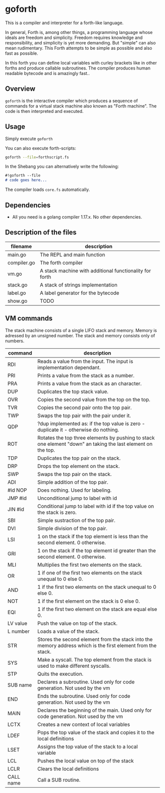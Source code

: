 # goforth

This is a compiler and interpreter for a forth-like language.

In general, Forth is, among other things, a programming language whose ideals are freedom and simplicity. Freedom requires knowledge and responsibility, and simplicity is yet more demanding. But "simple" can also mean rudimentary. This Forth attempts to be simple as possible and also fast as possible.

In this forth you can define local variables with curley brackets like in other forths and produce callable subroutines. The compiler produces human readable bytecode and is amazingly fast..

## Overview

`goforth` is the interactive compiler which produces a sequence of commands for a virtual stack machine also known as "Forth machine". The code is then interpreted and executed.

## Usage

Simply execute `goforth`

You can also execute forth-scripts:

```sh
goforth --file=forthscript.fs
```

In the Shebang you can alternatively write the following:

```md
#!goforth --file
# code goes here...
```

The compiler loads `core.fs` automatically.

## Dependencies

- All you need is a golang compiler 1.17.x. No other dependencies.

## Description of the files

| filename | description |
|---|---|
| main.go | The REPL and main function |
| compiler.go | The forth compiler |
| vm.go | A stack machine with additional functionality for forth |
| stack.go | A stack of strings implementation |
| label.go | A label generator for the bytecode |
| show.go | TODO |

## VM commands

The stack machine consists of a single LIFO stack and memory. Memory is adressed by an unsigned number. The stack and memory consists only of numbers.

| command | description |
|---|---|
| RDI | Reads a value from the input. The input is implementation dependant. |
| PRI | Prints a value from the stack as a number. |
| PRA | Prints a value from the stack as an character. |
| DUP | Duplicates the top stack value. |
| OVR | Copies the second value from the top on the top. |
| TVR | Copies the second pair onto the top pair. |
| TWP | Swaps the top pair with the pair under it. |
| QDP | ?dup implemented as: if the top value is zero - duplicate it - otherwise do nothing. |
| ROT | Rotates the top three elements by pushing to stack one element "down" an taking the last element on the top. |
| TDP | Duplicates the top pair on the stack. |
| DRP | Drops the top element on the stack. |
| SWP | Swaps the top pair on the stack.  |
| ADI | Simple addition of the top pair. |
| #id NOP | Does nothing. Used for labeling. | 
| JMP #id | Unconditional jump to label with id |
| JIN #id | Conditional jump to label with id if the top value on the stack is zero. |
| SBI | Simple sustraction of the top pair. |
| DVI | Simple division of the top pair. |
| LSI | 1 on the stack if the top element is less than the second element. 0 otherwise.|
| GRI | 1 on the stack if the top element id greater than the second element. 0 otherwise. |
| MLI | Multiplies the first two elements on the stack. |
| OR | 1 if one of the first two elements on the stack unequal to 0 else 0. |
| AND | 1 if the first two elements on the stack unequal to 0 else 0. |
| NOT | 1 if the first element on the stack is 0 else 0.  |
| EQI | 1 if the first two element on the stack are equal else 0. |
| LV value | Push the value on top of the stack.  |
| L number | Loads a value of the stack. |
| STR | Stores the second element from the stack into the memory address which is the first element from the stack. |
| SYS | Make a syscall. The top element from the stack is used to make different syscalls. |
| STP | Quits the execution. |
| SUB name | Declares a subroutine. Used only for code generation. Not used by the vm |
| END | Ends the subroutine. Used only for code generation. Not used by the vm |
| MAIN | Declares the beginning of the main. Used only for code generation. Not used by the vm |
| LCTX | Creates a new context of local variables  |
| LDEF | Pops the top value of the stack and copies it to the local definitions |
| LSET | Assigns the top value of the stack to a local variable  |
| LCL | Pushes the local value on top of the stack |
| LCLR | Clears the local definitions |
| CALL name | Call a SUB routine. |
